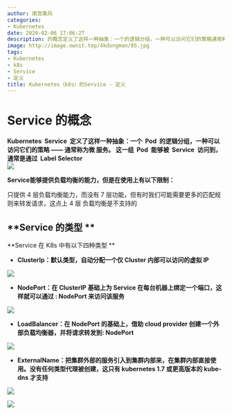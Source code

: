 ```yaml
---
author: 南宫乘风
categories:
- Kubernetes
date: 2020-02-06 17:06:27
description: 的概念定义了这样一种抽象：一个的逻辑分组，一种可以访问它们的策略通常称为微服务。这一组能够被访问到，通常是通过能够提供负载均衡的能力，但是在使用上有以下限制：只提供层负载均衡能力，而没有层功能，但有时。。。。。。。
image: http://image.ownit.top/4kdongman/85.jpg
tags:
- Kubernetes
- k8s
- Service
- 定义
title: Kubernetes（k8s）的Service - 定义
---
```


<!--more-->

# Service 的概念 

**Kubernetes  Service  定义了这样一种抽象：一个  Pod  的逻辑分组，一种可以访问它们的策略 —— 通常称为微 服务。 这一组  Pod  能够被  Service  访问到，通常是通过  Label Selector**  
![](http://image.ownit.top/csdn/20200206164845536.png)

**Service能够提供负载均衡的能力，但是在使用上有以下限制：**

只提供 4 层负载均衡能力，而没有 7 层功能，但有时我们可能需要更多的匹配规则来转发请求，这点上 4 层 负载均衡是不支持的

## **Service 的类型 **

**Service 在 K8s 中有以下四种类型 **

- **ClusterIp：默认类型，自动分配一个仅 Cluster 内部可以访问的虚拟 IP**

![](http://image.ownit.top/csdn/20200206170439502.png)

- **NodePort：在 ClusterIP 基础上为 Service 在每台机器上绑定一个端口，这样就可以通过 : NodePort 来访问该服务**

![](http://image.ownit.top/csdn/20200206170453370.png)

- **LoadBalancer：在 NodePort 的基础上，借助 cloud provider 创建一个外部负载均衡器，并将请求转发到: NodePort**

![](http://image.ownit.top/csdn/20200206170511278.png)

- **ExternalName：把集群外部的服务引入到集群内部来，在集群内部直接使用。没有任何类型代理被创建，这只有 kubernetes 1.7 或更高版本的 kube-dns 才支持**

![](http://image.ownit.top/csdn/2020020617055647.png)

![](http://image.ownit.top/csdn/20200206165100169.png)